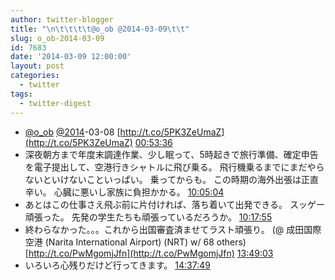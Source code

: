 ```yaml
---
author: twitter-blogger
title: "\n\t\t\t\t@o_ob @2014-03-09\t\t"
slug: o_ob-2014-03-09
id: 7683
date: '2014-03-09 12:00:00'
layout: post
categories:
  - twitter
tags:
  - twitter-digest
---
```


*   [@o_ob](https://twitter.com/o_ob) [@2014](https://twitter.com/2014)-03-08 [http://t.co/5PK3ZeUmaZ](http://t.co/5PK3ZeUmaZ) [00:53:36](https://twitter.com/o_ob/statuses/442327280879017984)
*   深夜朝方まで年度末調達作業、少し眠って、5時起きで旅行準備、確定申告を電子提出して、空港行きシャトルに飛び乗る。 飛行機乗るまでにまだやらないといけないこといっぱい。 乗ってからも。 この時期の海外出張は正直辛い。 心臓に悪いし家族に負担かかる。 [10:05:04](https://twitter.com/o_ob/statuses/442466061493866496)
*   あとはこの仕事さえ飛ぶ前に片付ければ、落ち着いて出発できる。 スッゲー頑張った。 先発の学生たちも頑張っているだろうか。 [10:17:55](https://twitter.com/o_ob/statuses/442469294924775424)
*   終わらなかった。。。これから出国審査済ませてラスト頑張り。 (@ 成田国際空港 (Narita International Airport) (NRT) w/ 68 others) [http://t.co/PwMgomjJfn](http://t.co/PwMgomjJfn) [13:49:03](https://twitter.com/o_ob/statuses/442522431153262592)
*   いろいろ心残りだけど行ってきます。 [14:37:49](https://twitter.com/o_ob/statuses/442534701618573312)